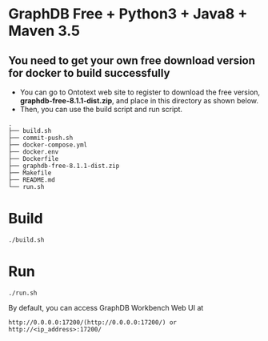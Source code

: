 # GraphDB Free + Python3 + Java8 + Maven 3.5


## You need to get your own free download version for docker to build successfully
- You can go to Ontotext web site to register to download the free version, **graphdb-free-8.1.1-dist.zip**, and place in this directory as shown below.
- Then, you can use the build script and run script.
```
.
├── build.sh
├── commit-push.sh
├── docker-compose.yml
├── docker.env
├── Dockerfile
├── graphdb-free-8.1.1-dist.zip
├── Makefile
├── README.md
└── run.sh

```

# Build
```
./build.sh
```

# Run
```
./run.sh
```

By default, you can access GraphDB Workbench Web UI at
```
http://0.0.0.0:17200/(http://0.0.0.0:17200/) or
http://<ip_address>:17200/
```
